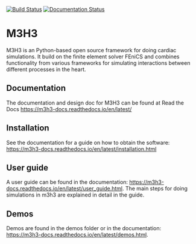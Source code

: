 [![Build Status](https://travis-ci.org/ComputationalPhysiology/m3h3.svg?branch=master)](https://travis-ci.org/ComputationalPhysiology/m3h3) [![Documentation Status](https://readthedocs.org/projects/m3h3/badge/?version=latest)](https://m3h3.readthedocs.io/en/latest/?badge=latest)

# M3H3

M3H3 is an Python-based open source framework for doing cardiac simulations. It build on the finite element solver FEniCS and combines functionality from various frameworks for simulating interactions between different processes in the heart. 

## Documentation 

The documentation and design doc for M3H3 can be found at Read the Docs https://m3h3-docs.readthedocs.io/en/latest/

## Installation

See the documentation for a guide on how to obtain the software: https://m3h3-docs.readthedocs.io/en/latest/installation.html

## User guide

A user guide can be found in the documentation: https://m3h3-docs.readthedocs.io/en/latest/user_guide.html. 
The main steps for doing simulations in m3h3 are explained in detail in the guide. 

## Demos 

Demos are found in the demos folder or in the documentation: https://m3h3-docs.readthedocs.io/en/latest/demos.html.

